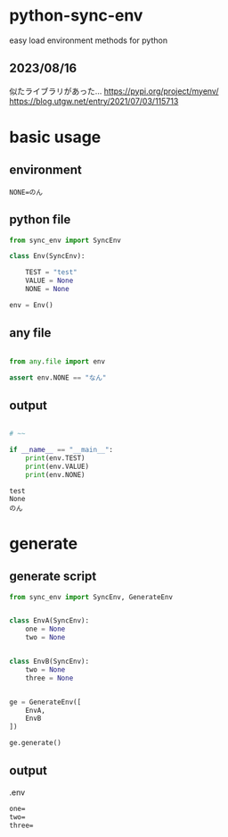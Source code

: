 # python-sync-env
easy load environment methods for python

## 2023/08/16

似たライブラリがあった…
<https://pypi.org/project/myenv/>
<https://blog.utgw.net/entry/2021/07/03/115713>

# basic usage

## environment

```batch
NONE=のん
```

## python file
```python
from sync_env import SyncEnv

class Env(SyncEnv):

    TEST = "test"
    VALUE = None
    NONE = None

env = Env()
```

## any file


```python

from any.file import env

assert env.NONE == "なん"

```

## output

```python

# ~~

if __name__ == "__main__":
    print(env.TEST)
    print(env.VALUE)
    print(env.NONE)
```

```log
test
None
のん
```

# generate

## generate script

```python
from sync_env import SyncEnv, GenerateEnv


class EnvA(SyncEnv):
    one = None
    two = None


class EnvB(SyncEnv):
    two = None
    three = None


ge = GenerateEnv([
    EnvA,
    EnvB
])

ge.generate()

```


## output

.env

```bat
one=
two=
three=

```
